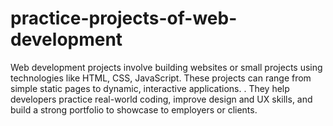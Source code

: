 # practice-projects-of-web-development
Web development projects involve building websites or small projects using technologies like HTML, CSS, JavaScript. These projects can range from simple static pages to dynamic, interactive applications. . They help developers practice real-world coding, improve design and UX skills, and build a strong portfolio to showcase to employers or clients.
